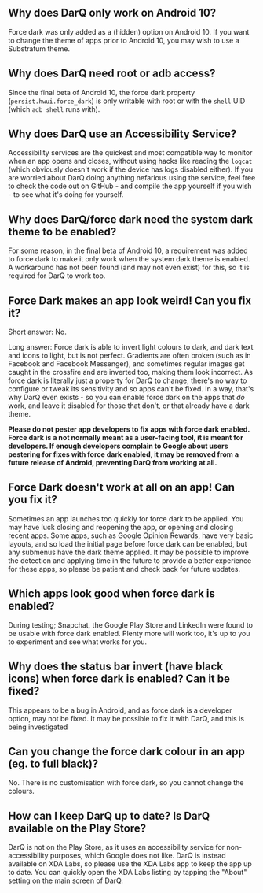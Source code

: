 ## Why does DarQ only work on Android 10?
Force dark was only added as a (hidden) option on Android 10. If you want to change the theme of apps prior to Android 10, you may wish to use a Substratum theme.

## Why does DarQ need root or adb access?
Since the final beta of Android 10, the force dark property (`persist.hwui.force_dark`) is only writable with root or with the `shell` UID (which `adb shell` runs with).

## Why does DarQ use an Accessibility Service?
Accessibility services are the quickest and most compatible way to monitor when an app opens and closes, without using hacks like reading the `logcat` (which obviously doesn't work if the device has logs disabled either). If you are worried about DarQ doing anything nefarious using the service, feel free to check the code out on GitHub - and compile the app yourself if you wish - to see what it's doing for yourself.

## Why does DarQ/force dark need the system dark theme to be enabled?
For some reason, in the final beta of Android 10, a requirement was added to force dark to make it only work when the system dark theme is enabled. A workaround has not been found (and may not even exist) for this, so it is required for DarQ to work too.

## Force Dark makes an app look weird! Can you fix it?
Short answer: No.

Long answer: Force dark is able to invert light colours to dark, and dark text and icons to light, but is not perfect. Gradients are often broken (such as in Facebook and Facebook Messenger), and sometimes regular images get caught in the crossfire and are inverted too, making them look incorrect. As force dark is literally just a property for DarQ to change, there's no way to configure or tweak its sensitivity and so apps can't be fixed. In a way, that's why DarQ even exists - so you can enable force dark on the apps that _do_ work, and leave it disabled for those that don't, or that already have a dark theme.

**Please do not pester app developers to fix apps with force dark enabled. Force dark is a not normally meant as a user-facing tool, it is meant for developers. If enough developers complain to Google about users pestering for fixes with force dark enabled, it may be removed from a future release of Android, preventing DarQ from working at all.**

## Force Dark doesn't work at all on an app! Can you fix it?
Sometimes an app launches too quickly for force dark to be applied. You may have luck closing and reopening the app, or opening and closing recent apps. Some apps, such as Google Opinion Rewards, have very basic layouts, and so load the initial page before force dark can be enabled, but any submenus have the dark theme applied. It may be possible to improve the detection and applying time in the future to provide a better experience for these apps, so please be patient and check back for future updates.

## Which apps look good when force dark is enabled?
During testing; Snapchat, the Google Play Store and LinkedIn were found to be usable with force dark enabled. Plenty more will work too, it's up to you to experiment and see what works for you.

## Why does the status bar invert (have black icons) when force dark is enabled? Can it be fixed?
This appears to be a bug in Android, and as force dark is a developer option, may not be fixed. It may be possible to fix it with DarQ, and this is being investigated

## Can you change the force dark colour in an app (eg. to full black)?
No. There is no customisation with force dark, so you cannot change the colours.

## How can I keep DarQ up to date? Is DarQ available on the Play Store?
DarQ is not on the Play Store, as it uses an accessibility service for non-accessibility purposes, which Google does not like. DarQ is instead available on XDA Labs, so please use the XDA Labs app to keep the app up to date. You can quickly open the XDA Labs listing by tapping the "About" setting on the main screen of DarQ.
